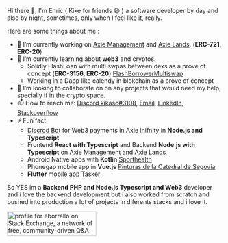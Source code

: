 
Hi there 👋, I'm Enric ( Kike for friends 😄 ) a software developer by day and also by night, sometimes, only when I feel like it, really.

Here are some things about me :

- 🔭 I’m currently working on [Axie Management](https://tracker.axie.management/) and [Axie Lands](https://axielands.app/). (**ERC-721, ERC-20**)
- 🌱 I’m currently learning about **web3** and cryptos.
    - Solidiy FlashLoan with multi swpas between dexs as a prove of concept (**ERC-3156, ERC-20**) [FlashBorrowerMultiswap](https://github.com/eborrallo/FlashBorrowerMultiswap)
    - Working in a Dapp like calendy in blokchain as a prove of concept
- 👯 I’m looking to collaborate on  on any projects that would need my help, specially if in the crypto space.
- 📫 How to reach me: [Discord kikaso#3108](https://discordapp.com/users/184728912763420672/), [Email](mailto:borrallorodriguez@gmail.com), [LinkedIn](https://www.linkedin.com/in/eborrallo/), [Stackoverflow](https://stackoverflow.com/users/9033868/eborrallo)
- ⚡ Fun fact:   
    - [Discrod Bot](https://axie.management/discord-bot) for Web3 payments in Axie inifnity in **Node.js and Typescript**
    - Frontend **React with Typescript** and Backend **Node.js with Typescript** on [Axie Management](https://tracker.axie.management/) and [Axie Lands](https://axielands.app/)  
    - Android Native apps with **Kotlin** [Sporthealth](https://play.google.com/store/apps/details?id=es.mgc.appsporthealth&gl=ES)
    - Phonegap mobile app in **Vue.js** [Pinturas de la Catedral de Segovia](https://play.google.com/store/apps/details?id=com.tramamedia.segovia)
    - **Flutter** mobile app [Tasker](https://play.google.com/store/apps/details?id=com.kikaso.tasker)

So YES im a **Backend PHP and Node.js Typescript and Web3** developer and i love the backend development but i also worked from scratch and pushed into production a lot of projects in diferents stacks and i love it.


<a href="https://stackexchange.com/users/12392412"><img src="https://stackexchange.com/users/flair/12392412.png" width="208" height="58" alt="profile for eborrallo on Stack Exchange, a network of free, community-driven Q&amp;A sites" title="profile for eborrallo on Stack Exchange, a network of free, community-driven Q&amp;A sites"></a>
